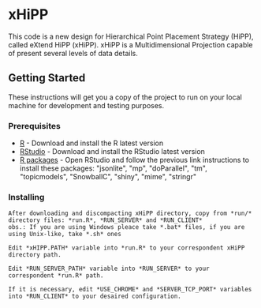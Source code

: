 # xHiPP

This code is a new design for Hierarchical Point Placement Strategy (HiPP), called
eXtend HiPP (xHiPP). xHiPP is a Multidimensional Projection capable of present several levels
of data details.

## Getting Started

These instructions will get you a copy of the project to run on your local machine for development and testing purposes. 

### Prerequisites

* [R](https://www.r-project.org/) - Download and install the R latest version
* [RStudio](https://www.rstudio.com/products/rstudio/download/) - Download and install the RStudio latest version
* [R packages](https://www.r-bloggers.com/installing-r-packages/) - Open RStudio and follow the previous link instructions to install these packages:  "jsonlite", "mp", "doParallel", "tm", "topicmodels", "SnowballC", "shiny", "mime", "stringr"

### Installing

```
After downloading and discompacting xHiPP directory, copy from *run/* directory files: *run.R*, *RUN_SERVER* and *RUN_CLIENT*
obs.: If you are using Windows pleace take *.bat* files, if you are using Unix-like, take *.sh* ones
```

```
Edit *xHIPP.PATH* variable into *run.R* to your correspondent xHiPP directory path. 
```
```
Edit *RUN_SERVER_PATH* variable into *RUN_SERVER* to your correspondent *run.R* path.
```

```
If it is necessary, edit *USE_CHROME* and *SERVER_TCP_PORT* variables into *RUN_CLIENT* to your desaired configuration.
```


